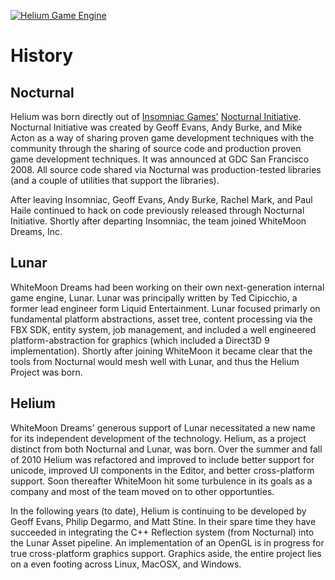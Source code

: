 <a href="http://heliumproject.org/">![Helium Game Engine](https://raw.github.com/HeliumProject/Engine/master/Documentation/Helium.png)</a>

# History #

## Nocturnal ##

Helium was born directly out of [Insomniac Games'](http://www.insomniacgames.com/) [Nocturnal Initiative](http://nocturnal.insomniacgames.com/).  Nocturnal Initiative was created by Geoff Evans, Andy Burke, and Mike Acton as a way of sharing proven game development techniques with the community through the sharing of source code and production proven game development techniques.  It was announced at GDC San Francisco 2008.  All source code shared via Nocturnal was production-tested libraries (and a couple of utilities that support the libraries).

After leaving Insomniac, Geoff Evans, Andy Burke, Rachel Mark, and Paul Haile continued to hack on code previously released through Nocturnal Initiative.  Shortly after departing Insomniac, the team joined WhiteMoon Dreams, Inc.

## Lunar ##

WhiteMoon Dreams had been working on their own next-generation internal game engine, Lunar.  Lunar was principally written by Ted Cipicchio, a former lead engineer form Liquid Entertainment.  Lunar focused primarly on fundamental platform abstractions, asset tree, content processing via the FBX SDK, entity system, job management, and included a well engineered platform-abstraction for graphics (which included a Direct3D 9 implementation).  Shortly after joining WhiteMoon it became clear that the tools from Nocturnal would mesh well with Lunar, and thus the Helium Project was born.

## Helium ##

WhiteMoon Dreams' generous support of Lunar necessitated a new name for its independent development of the technology.  Helium, as a project distinct from both Nocturnal and Lunar, was born.  Over the summer and fall of 2010 Helium was refactored and improved to include better support for unicode, improved UI components in the Editor, and better cross-platform support.  Soon thereafter WhiteMoon hit some turbulence in its goals as a company and most of the team moved on to other opportunties.

In the following years (to date), Helium is continuing to be developed by Geoff Evans, Philip Degarmo, and Matt Stine.  In their spare time they have succeeded in integrating the C++ Reflection system (from Nocturnal) into the Lunar Asset pipeline.  An implementation of an OpenGL is in progress for true cross-platform graphics support.  Graphics aside, the entire project lies on a even footing across Linux, MacOSX, and Windows.
